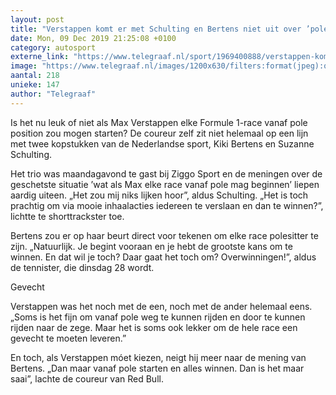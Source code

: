 ```yaml
---
layout: post
title: "Verstappen komt er met Schulting en Bertens niet uit over ’pole position’"
date: Mon, 09 Dec 2019 21:25:08 +0100
category: autosport
externe_link: "https://www.telegraaf.nl/sport/1969400888/verstappen-komt-er-met-schulting-en-bertens-niet-uit-over-pole-position"
image: "https://www.telegraaf.nl/images/1200x630/filters:format(jpeg):quality(80)/cdn-kiosk-api.telegraaf.nl/e05278b6-1b5a-11ea-853d-02d2fb1aa1d7.jpg"
aantal: 218
unieke: 147
author: "Telegraaf"
---
```


<p class="intro">Is het nu leuk of niet als Max Verstappen elke Formule 1-race vanaf pole position zou mogen starten? De coureur zelf zit niet helemaal op een lijn met twee kopstukken van de Nederlandse sport, Kiki Bertens en Suzanne Schulting.</p> <p>Het trio was maandagavond te gast bij Ziggo Sport en de meningen over de geschetste situatie ’wat als Max elke race vanaf pole mag beginnen’ liepen aardig uiteen. „Het zou mij niks lijken hoor”, aldus Schulting. „Het is toch prachtig om via mooie inhaalacties iedereen te verslaan en dan te winnen?”, lichtte te shorttrackster toe.</p><p>Bertens zou er op haar beurt direct voor tekenen om elke race polesitter te zijn. „Natuurlijk. Je begint vooraan en je hebt de grootste kans om te winnen. En dat wil je toch? Daar gaat het toch om? Overwinningen!”, aldus de tennister, die dinsdag 28 wordt.</p><p>Gevecht</p><p>Verstappen was het noch met de een, noch met de ander helemaal eens. „Soms is het fijn om vanaf pole weg te kunnen rijden en door te kunnen rijden naar de zege. Maar het is soms ook lekker om de hele race een gevecht te moeten leveren.”</p><p>En toch, als Verstappen móet kiezen, neigt hij meer naar de mening van Bertens. „Dan maar vanaf pole starten en alles winnen. Dan is het maar saai”, lachte de coureur van Red Bull.</p>
